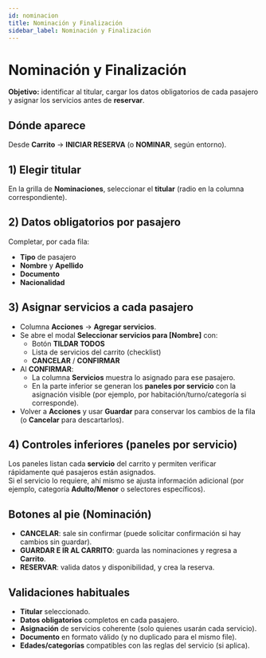 ```yaml
---
id: nominacion
title: Nominación y Finalización
sidebar_label: Nominación y Finalización
---
```


# Nominación y Finalización
**Objetivo:** identificar al titular, cargar los datos obligatorios de cada pasajero y asignar los servicios antes de **reservar**.

## Dónde aparece
Desde **Carrito** → **INICIAR RESERVA** (o **NOMINAR**, según entorno).

## 1) Elegir titular
En la grilla de **Nominaciones**, seleccionar el **titular** (radio en la columna correspondiente).

## 2) Datos obligatorios por pasajero
Completar, por cada fila:
- **Tipo** de pasajero  
- **Nombre** y **Apellido**  
- **Documento**  
- **Nacionalidad**

<!-- > Otros campos (fecha de nacimiento, teléfono, email) pueden mostrarse según configuración. -->

## 3) Asignar servicios a cada pasajero
- Columna **Acciones** → **Agregar servicios**.
- Se abre el modal **Seleccionar servicios para [Nombre]** con:
  - Botón **TILDAR TODOS**
  - Lista de servicios del carrito (checklist)
  - **CANCELAR** / **CONFIRMAR**
- Al **CONFIRMAR**:
  - La columna **Servicios** muestra lo asignado para ese pasajero.
  - En la parte inferior se generan los **paneles por servicio** con la asignación visible (por ejemplo, por habitación/turno/categoría si corresponde).
- Volver a **Acciones** y usar **Guardar** para conservar los cambios de la fila (o **Cancelar** para descartarlos).

## 4) Controles inferiores (paneles por servicio)
Los paneles listan cada **servicio** del carrito y permiten verificar rápidamente qué pasajeros están asignados.  
Si el servicio lo requiere, ahí mismo se ajusta información adicional (por ejemplo, categoría **Adulto/Menor** o selectores específicos).

## Botones al pie (Nominación)
- **CANCELAR**: sale sin confirmar (puede solicitar confirmación si hay cambios sin guardar).
- **GUARDAR E IR AL CARRITO**: guarda las nominaciones y regresa a **Carrito**.
- **RESERVAR**: valida datos y disponibilidad, y crea la reserva.

## Validaciones habituales
- **Titular** seleccionado.  
- **Datos obligatorios** completos en cada pasajero.  
- **Asignación** de servicios coherente (solo quienes usarán cada servicio).  
- **Documento** en formato válido (y no duplicado para el mismo file).  
- **Edades/categorías** compatibles con las reglas del servicio (si aplica).